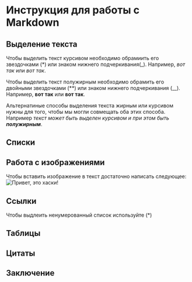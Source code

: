 # Инструкция для работы с Markdown

## Выделение текста

Чтобы выделить текст курсивом необходимо обрамиить его звездочками (*) или знаком нижнего подчеркивания(_). Например, *вот так* или _вот так_.

Чтобы выделить текст полужирным необходимо обрамить его двойными звездочками (**) или знаком нижнего подчеркивания (__). Например, **вот так** или __вот так__.

Альтернатиные способы выделения текста жирным или курсивом нужны для того, чтобы мы могли совмещать оба этих способа.
Например _текст может быть выделен курсивом и при этом быть **полужирным**_.

## Списки

## Работа с изображениями 

Чтобы вставить изображение в текст достаточно написать следующее:
![Привет, это хаски!](Haski.jpg)

## Ссылки 
Чтобы выдлеить ненумерованный список используйте (*)
## Таблицы 

## Цитаты

## Заключение